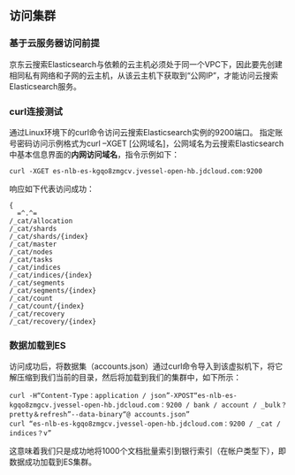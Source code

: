 ## 访问集群
### 基于云服务器访问前提
京东云搜索Elasticsearch与依赖的云主机必须处于同一个VPC下，因此要先创建相同私有网络和子网的云主机，从该云主机下获取到“公网IP”，才能访问云搜索Elasticsearch服务。
### curl连接测试
通过Linux环境下的curl命令访问云搜索Elasticsearch实例的9200端口。
指定账号密码访问示例格式为curl –XGET [公网域名]，公网域名为云搜索Elasticsearch中基本信息界面的**内网访问域名**，指令示例如下：
```
curl -XGET es-nlb-es-kgqo8zmgcv.jvessel-open-hb.jdcloud.com:9200
```
响应如下代表访问成功：
```
{
  =^.^=
/_cat/allocation
/_cat/shards
/_cat/shards/{index}
/_cat/master
/_cat/nodes
/_cat/tasks
/_cat/indices
/_cat/indices/{index}
/_cat/segments
/_cat/segments/{index}
/_cat/count
/_cat/count/{index}
/_cat/recovery
/_cat/recovery/{index}

```
### 数据加载到ES
访问成功后，将数据集（accounts.json）通过curl命令导入到该虚拟机下，将它解压缩到我们当前的目录，然后将加载到我们的集群中，如下所示：
```
curl -H“Content-Type：application / json”-XPOST“es-nlb-es-kgqo8zmgcv.jvessel-open-hb.jdcloud.com：9200 / bank / account / _bulk？pretty＆refresh”--data-binary“@ accounts.json”
curl “es-nlb-es-kgqo8zmgcv.jvessel-open-hb.jdcloud.com：9200 / _cat / indices？v”
```
这意味着我们只是成功地将1000个文档批量索引到银行索引（在帐户类型下），即数据成功加载到ES集群。

